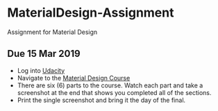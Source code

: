 # MaterialDesign-Assignment
Assignment for Material Design 

## Due 15 Mar 2019 ##
* Log into [Udacity](https://www.udacity.com/)
* Navigate to the [Material Design Course](https://www.udacity.com/course/material-design-for-android-developers--ud862)
* There are six (6) parts to the course. Watch each part and take a screenshot at the end that shows you completed all of the sections. 
* Print the single screenshot and bring it the day of the final.
